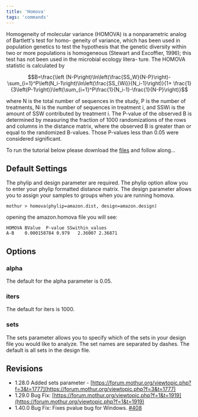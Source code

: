 ```yaml
---
title: 'Homova'
tags: 'commands'
---
```

Homogeneity of molecular variance (HOMOVA) is a nonparametric analog of
Bartlett's test for homo- geneity of variance, which has been used in
population genetics to test the hypothesis that the genetic diversity
within two or more populations is homogeneous (Stewart and Excoffier,
1996); this test has not been used in the microbial ecology litera-
ture. The HOMOVA statistic is calculated by

$$B=\frac{\left (N-P\right)\ln\left(\frac{SS_W}{N-P}\right)-\sum_{i=1}^P\left(N_i-1\right)\ln\left(\frac{SS_{Wi}}{N_i-1}\right)}{1+ \frac{1}{3\left(P-1\right)}\left(\sum_{i=1}^P\frac{1}{N_i-1}-\frac{1}{N-P}\right)}$$

where N is the total number of sequences in the study, P is the number
of treatments, Ni is the number of sequences in treatment i, and SSWi is
the amount of SSW contributed by treatment i. The P-value of the
observed B is determined by measuring the fraction of 1000
randomizations of the rows and columns in the distance matrix, where the
observed B is greater than or equal to the randomized B-values. Those
P-values less than 0.05 were considered significant.

To run the tutorial below please download the [
files](https://mothur.s3.us-east-2.amazonaws.com/wiki/amazonamovadata.zip) and follow along\...

## Default Settings

The phylip and design parameter are required. The phylip option allow
you to enter your phylip formatted distance matrix. The design parameter
allows you to assign your samples to groups when you are running homova.

    mothur > homova(phylip=amazon.dist, design=amazon.design)

opening the amazon.homova file you will see:

    HOMOVA BValue  P-value SSwithin_values
    A-B    0.000158784 0.979   2.36007 2.36871

## Options

### alpha

The default for the alpha parameter is 0.05.

### iters

The default for iters is 1000.

### sets

The sets parameter allows you to specify which of the sets in your
design file you would like to analyze. The set names are separated by
dashes. The default is all sets in the design file.

## Revisions

-   1.28.0 Added sets parameter -
    [https://forum.mothur.org/viewtopic.php?f=3&t=1777](https://forum.mothur.org/viewtopic.php?f=3&t=1777)
-   1.29.0 Bug Fix:
    [https://forum.mothur.org/viewtopic.php?f=1&t=1919](https://forum.mothur.org/viewtopic.php?f=1&t=1919)
-   1.40.0 Bug Fix: Fixes pvalue bug for Windows.
    [\#408](https://github.com/mothur/mothur/issues/408)


